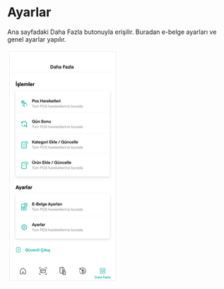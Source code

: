 # Ayarlar

Ana sayfadaki Daha Fazla butonuyla erişilir. Buradan e-belge ayarları ve genel ayarlar yapılır.

![](../../.gitbook/assets/54%20%281%29.png)

